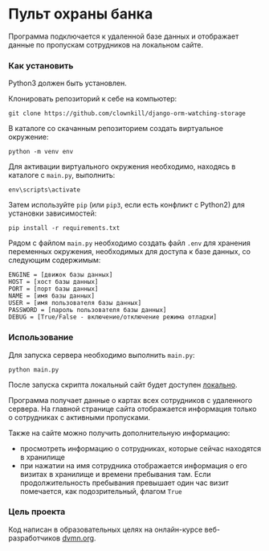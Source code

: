 # Пульт охраны банка
Программа подключается к удаленной базе данных и отображает данные по пропускам сотрудников
на локальном сайте.

### Как установить
Python3 должен быть установлен.

Клонировать репозиторий к себе на компьютер:
```
git clone https://github.com/clownkill/django-orm-watching-storage
```
В каталоге со скачанным репозиторием создать виртуальное окружение:
```
python -m venv env
```
Для активации виртуального окружения необходимо, находясь в каталоге с `main.py`, выполнить:
```
env\scripts\activate
```
Затем используйте `pip` (или `pip3`, если есть конфликт с Python2) для установки зависимостей:
```
pip install -r requirements.txt
```
Рядом с файлом `main.py` необходимо создать файл `.env` для хранения переменных окружения, необходимых для доступа к базе
данных, со следующим содержимым:
```
ENGINE = [движок базы данных]
HOST = [хост базы данных]
PORT = [порт базы данных]
NAME = [имя базы данных]
USER = [имя пользователя базы данных]
PASSWORD = [пароль пользователя базы данных]
DEBUG = [True/False - включение/отключение режима отладки]
```

### Использование
Для запуска сервера необходимо выполнить `main.py`:
```
python main.py
```
После запуска скрипта локальный сайт будет доступен [локально](http://127.0.0.1:8000/).

Программа получает данные о картах всех сотрудников с удаленного сервера. На главной странице сайта
отображается информация только о сотрудниках с активными пропусками.

Также на сайте можно получить дополнительную информацию:
- просмотреть информацию о сотрудниках, которые сейчас находятся в хранилище
- при нажатии на имя сотрудника отображается информация о его визитах в хранилище и времени пребывания там.
Если продолжительность пребывания превышает один час визит помечается, как подозрительный, флагом `True`
  
### Цель проекта
Код написан в образовательных целях на онлайн-курсе веб-разработчиков [dvmn.org](https://dvmn.org/).